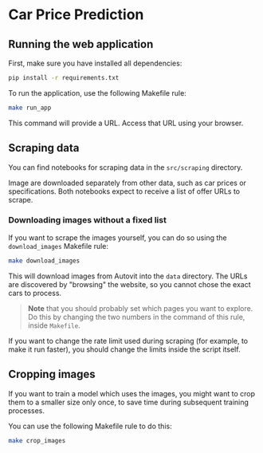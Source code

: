 # Car Price Prediction

## Running the web application

First, make sure you have installed all dependencies:

```bash
pip install -r requirements.txt
```

To run the application, use the following Makefile rule:

```bash
make run_app
```

This command will provide a URL. Access that URL using your browser.

## Scraping data

You can find notebooks for scraping data in the `src/scraping` directory.

Image are downloaded separately from other data, such as car prices or
specifications. Both notebooks expect to receive a list of offer URLs to scrape.

### Downloading images without a fixed list

If you want to scrape the images yourself, you can do so using the
`download_images` Makefile rule:

```bash
make download_images
```

This will download images from Autovit into the `data` directory. The URLs are
discovered by "browsing" the website, so you cannot chose the exact cars to
process.

> **Note** that you should probably set which pages you want to explore. Do this
> by changing the two numbers in the command of this rule, inside `Makefile`.

If you want to change the rate limit used during scraping (for example, to make
it run faster), you should change the limits inside the script itself.

## Cropping images

If you want to train a model which uses the images, you might want to crop them
to a smaller size only once, to save time during subsequent training processes.

You can use the following Makefile rule to do this:

```bash
make crop_images
```